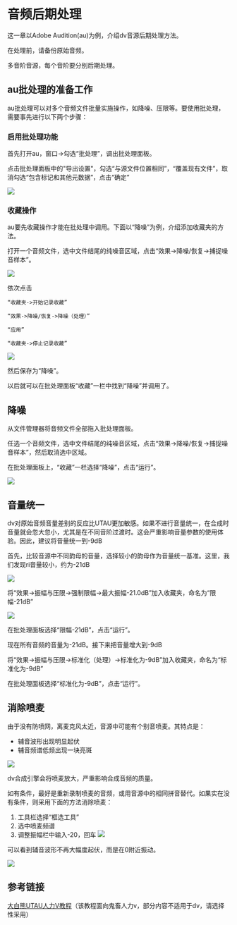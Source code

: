 # 音频后期处理
这一章以Adobe Audition(au)为例，介绍dv音源后期处理方法。

在处理前，请备份原始音频。

多音阶音源，每个音阶要分别后期处理。

## au批处理的准备工作
au批处理可以对多个音频文件批量实施操作，如降噪、压限等。要使用批处理，需要事先进行以下两个步骤：

### 启用批处理功能
首先打开au，窗口->勾选“批处理”，调出批处理面板。

点击批处理面板中的"导出设置"，勾选“与源文件位置相同”，“覆盖现有文件”，取消勾选“包含标记和其他元数据”，点击“确定”

![](Resource/2020-07-27-12-16-59.png)

### 收藏操作
au要先收藏操作才能在批处理中调用。下面以“降噪”为例，介绍添加收藏夹的方法。

打开一个音频文件，选中文件结尾的纯噪音区域，点击“效果->降噪/恢复->捕捉噪音样本”。

![](Resource/2020-08-03-19-55-52.png)

依次点击
    
    “收藏夹->开始记录收藏”
    
    “效果->降噪/恢复->降噪（处理）”
    
    “应用”

    “收藏夹->停止记录收藏”

![](Resource/2020-08-03-20-19-01.png)

然后保存为“降噪”。

以后就可以在批处理面板“收藏”一栏中找到“降噪”并调用了。

## 降噪
从文件管理器将音频文件全部拖入批处理面板。

任选一个音频文件，选中文件结尾的纯噪音区域，点击“效果->降噪/恢复->捕捉噪音样本”，然后取消选中区域。

在批处理面板上，“收藏”一栏选择“降噪”，点击“运行”。

![](Resource/2020-08-03-20-32-18.png)

## 音量统一
dv对原始音频音量差别的反应比UTAU更加敏感。如果不进行音量统一，在合成时音量就会忽大忽小，尤其是在不同音阶过渡时。这会严重影响音量参数的使用体验。因此，建议将音量统一到-9dB

首先，比较音源中不同韵母的音量，选择较小的韵母作为音量统一基准。这里，我们发现ri音量较小，约为-21dB

![](Resource/2020-08-03-20-39-18.png)

将“效果->振幅与压限->强制限幅->最大振幅-21.0dB”加入收藏夹，命名为“限幅-21dB”

![](Resource/2020-08-03-20-45-15.png)

在批处理面板选择“限幅-21dB”，点击“运行”。

现在所有音频的音量为-21dB。接下来把音量增大到-9dB

将“效果->振幅与压限->标准化（处理）->标准化为-9dB”加入收藏夹，命名为“标准化为-9dB”

在批处理面板选择“标准化为-9dB”，点击“运行”。

## 消除喷麦
由于没有防喷网，离麦克风太近，音源中可能有个别音喷麦。其特点是：
- 辅音波形出现明显起伏
- 辅音频谱低频出现一块亮斑

![](Resource/2020-09-06-22-21-26.png)

dv合成引擎会将喷麦放大，严重影响合成音频的质量。

如有条件，最好是重新录制喷麦的音频，或用音源中的相同拼音替代。如果实在没有条件，则采用下面的方法消除喷麦：

1. 工具栏选择“框选工具”
2. 选中喷麦频谱
3. 调整振幅栏中输入-20，回车
![](Resource/2020-09-06-22-30-31.png)

可以看到辅音波形不再大幅度起伏，而是在0附近振动。

![](Resource/2020-09-06-22-31-36.png)

## 参考链接
[大白熊UTAU人力V教程](https://www.bilibili.com/read/cv507878)（该教程面向鬼畜人力v，部分内容不适用于dv，请选择性采用）
